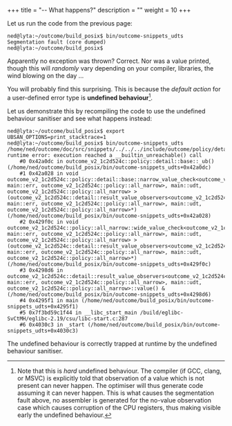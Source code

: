 +++
title = "-- What happens?"
description = ""
weight = 10
+++

Let us run the code from the previous page:

```
ned@lyta:~/outcome/build_posix$ bin/outcome-snippets_udts
Segmentation fault (core dumped)
ned@lyta:~/outcome/build_posix$
```

Apparently no exception was thrown? Correct. Nor was a value printed, though this will 
*randomly* vary depending on your compiler, libraries, the wind blowing on the day ...

You will probably find this surprising. This is because the *default
action* for a user-defined error type is **undefined behaviour**[^1].

Let us
demonstrate this by recompiling the code to use the undefined behaviour sanitiser
and see what happens instead:

```
ned@lyta:~/outcome/build_posix$ export UBSAN_OPTIONS=print_stacktrace=1
ned@lyta:~/outcome/build_posix$ bin/outcome-snippets_udts
/home/ned/outcome/doc/src/snippets/../../../include/outcome/policy/detail/common.hpp:42:9: runtime error: execution reached a __builtin_unreachable() call
    #0 0x42a0dc in outcome_v2_1c2d524c::policy::detail::base::_ub() (/home/ned/outcome/build_posix/bin/outcome-snippets_udts+0x42a0dc)
    #1 0x42a028 in void outcome_v2_1c2d524c::policy::detail::base::narrow_value_check<outcome_v2_1c2d524c::detail::result_value_observers<outcome_v2_1c2d524c::detail::result_storage<main::udt, main::err, outcome_v2_1c2d524c::policy::all_narrow>, main::udt, outcome_v2_1c2d524c::policy::all_narrow> >(outcome_v2_1c2d524c::detail::result_value_observers<outcome_v2_1c2d524c::detail::result_storage<main::udt, main::err, outcome_v2_1c2d524c::policy::all_narrow>, main::udt, outcome_v2_1c2d524c::policy::all_narrow>*) (/home/ned/outcome/build_posix/bin/outcome-snippets_udts+0x42a028)
    #2 0x429f0c in void outcome_v2_1c2d524c::policy::all_narrow::wide_value_check<outcome_v2_1c2d524c::detail::result_value_observers<outcome_v2_1c2d524c::detail::result_storage<main::udt, main::err, outcome_v2_1c2d524c::policy::all_narrow>, main::udt, outcome_v2_1c2d524c::policy::all_narrow> >(outcome_v2_1c2d524c::detail::result_value_observers<outcome_v2_1c2d524c::detail::result_storage<main::udt, main::err, outcome_v2_1c2d524c::policy::all_narrow>, main::udt, outcome_v2_1c2d524c::policy::all_narrow>*) (/home/ned/outcome/build_posix/bin/outcome-snippets_udts+0x429f0c)
    #3 0x4298d6 in outcome_v2_1c2d524c::detail::result_value_observers<outcome_v2_1c2d524c::detail::result_storage<main::udt, main::err, outcome_v2_1c2d524c::policy::all_narrow>, main::udt, outcome_v2_1c2d524c::policy::all_narrow>::value() & (/home/ned/outcome/build_posix/bin/outcome-snippets_udts+0x4298d6)
    #4 0x4295f1 in main (/home/ned/outcome/build_posix/bin/outcome-snippets_udts+0x4295f1)
    #5 0x7f3bd59c1f44 in __libc_start_main /build/eglibc-SvCtMH/eglibc-2.19/csu/libc-start.c:287
    #6 0x4030c3 in _start (/home/ned/outcome/build_posix/bin/outcome-snippets_udts+0x4030c3)
```

The undefined behaviour is correctly trapped at runtime by the undefined behaviour sanitiser.

[^1]: Note that this is *hard* undefined behaviour. The compiler (if GCC, clang, or MSVC) is explicitly told that observation of a value which is not present can never happen. The optimiser will thus generate code assuming it can never happen. This is what causes the segmentation fault above, no assembler is generated for the no-value observation case which causes corruption of the CPU registers, thus making visible early the undefined behaviour.

